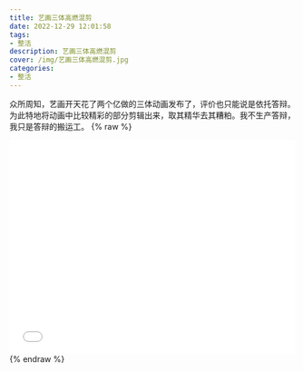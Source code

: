 ```yaml
---
title: 艺画三体高燃混剪
date: 2022-12-29 12:01:58
tags:
- 整活
description: 艺画三体高燃混剪
cover: /img/艺画三体高燃混剪.jpg
categories: 
- 整活
---
```

众所周知，艺画开天花了两个亿做的三体动画发布了，评价也只能说是依托答辩。为此特地将动画中比较精彩的部分剪辑出来，取其精华去其糟粕。我不生产答辩，我只是答辩的搬运工。
{% raw %}
<div style="position: relative; width: 100%; height: 0; padding-bottom: 75%;">
<iframe src="//player.bilibili.com/player.html?aid=391643147&bvid=BV1Qd4y1h7bF&cid=935350316&page=1" scrolling="no" border="0" frameborder="no" framespacing="0" allowfullscreen="true" style="position: absolute; width: 100%; height: 100%; Left: 0; top: 0;" ></iframe></div>
{% endraw %}
